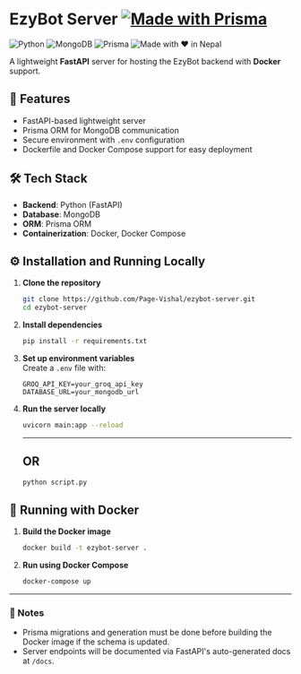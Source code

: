# EzyBot Server [![Made with Prisma](http://made-with.prisma.io/indigo.svg)](https://prisma.io)

![Python](https://img.shields.io/badge/Python-3.11-blue)
![MongoDB](https://img.shields.io/badge/Database-MongoDB-green)
![Prisma](https://img.shields.io/badge/ORM-Prisma-orange)
![Made with ❤️ in Nepal](https://img.shields.io/badge/Made%20with-%E2%9D%A4%EF%B8%8F%20in%20Nepal-purple)

A lightweight **FastAPI** server for hosting the EzyBot backend with **Docker** support.

## 🚀 Features

- FastAPI-based lightweight server
- Prisma ORM for MongoDB communication
- Secure environment with `.env` configuration
- Dockerfile and Docker Compose support for easy deployment

## 🛠️ Tech Stack

- **Backend**: Python (FastAPI)
- **Database**: MongoDB
- **ORM**: Prisma ORM
- **Containerization**: Docker, Docker Compose

## ⚙️ Installation and Running Locally

1. **Clone the repository**
   ```bash
   git clone https://github.com/Page-Vishal/ezybot-server.git
   cd ezybot-server
   ```

2. **Install dependencies**
   ```bash
   pip install -r requirements.txt
   ```

3. **Set up environment variables**  
   Create a `.env` file with:
   ```env
   GROQ_API_KEY=your_groq_api_key
   DATABASE_URL=your_mongodb_url
   ```

4. **Run the server locally**
   ```bash
   uvicorn main:app --reload
   ```
   ---
   OR
   ---
   ```bash
   python script.py
   ```
   

## 🐳 Running with Docker

1. **Build the Docker image**
   ```bash
   docker build -t ezybot-server .
   ```

2. **Run using Docker Compose**
   ```bash
   docker-compose up
   ```

---

### 📢 Notes
- Prisma migrations and generation must be done before building the Docker image if the schema is updated.
- Server endpoints will be documented via FastAPI's auto-generated docs at `/docs`.

